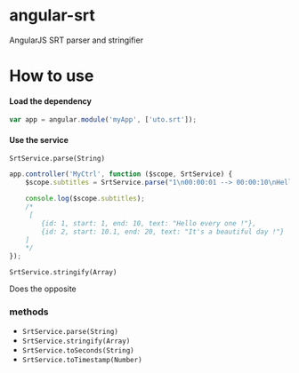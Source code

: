 # angular-srt

AngularJS SRT parser and stringifier

# How to use

#### Load the dependency

```javascript
var app = angular.module('myApp', ['uto.srt']);
```

#### Use the service

`SrtService.parse(String)`

```javascript
app.controller('MyCtrl', function ($scope, SrtService) {
	$scope.subtitles = SrtService.parse("1\n00:00:01 --> 00:00:10\nHello every one !\n\n1\n00:00:10,100 --> 00:00:20\nIt's a beautiful day !");

	console.log($scope.subtitles);
	/*
	 [
		{id: 1, start: 1, end: 10, text: "Hello every one !"},
		{id: 2, start: 10.1, end: 20, text: "It's a beautiful day !"}
	]
	*/
});
```

`SrtService.stringify(Array)`

Does the opposite

### methods

- `SrtService.parse(String)`
- `SrtService.stringify(Array)`
- `SrtService.toSeconds(String)`
- `SrtService.toTimestamp(Number)`

